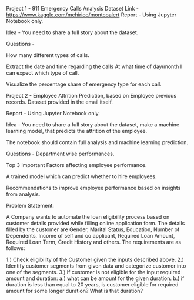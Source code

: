 Project 1 - 911 Emergency Calls Analysis
Dataset Link - https://www.kaggle.com/mchirico/montcoalert
Report - Using Jupyter Notebook only.


Idea - You need to share a full story about the dataset.


Questions -

How many different types of calls.

Extract the date and time regarding the calls
At what time of day/month I can expect which type of call.

Visualize the percentage share of emergency type for each call.




Project 2 - Employee Attrition Prediction, based on Employee previous records.
Dataset provided in the email itself.

Report - Using Jupyter Notebook only.

Idea - You need to share a full story about the dataset, 
make a machine learning model, that predicts the attrition of the employee. 

The notebook should contain full analysis and machine learning prediction.


Questions -
Department wise performances.


Top 3 Important Factors affecting employee performance.


A trained model which can predict whether to hire employees.


Recommendations to improve employee performance based on insights from analysis.










Problem Statement:

A Company wants to automate the loan eligibility process based on customer details provided while filling online application form. The details filled by the customer are Gender, Marital Status, Education, Number of Dependents, Income of self and co applicant, Required Loan Amount, Required Loan Term, Credit History and others. The requirements are as follows:

1.)	Check eligibility of the Customer given the inputs described above.
2.)	Identify customer segments from given data and categorize customer into one of the segments.
3.)	If customer is not eligible for the input required amount and duration:
a.)	what can be amount for the given duration.
b.)	if duration is less than equal to 20 years, is customer eligible for required amount for some longer duration? What is that duration?



